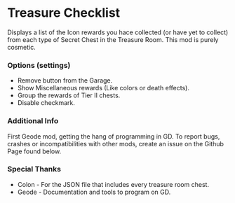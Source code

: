 # Treasure Checklist
Displays a list of the Icon rewards you hace collected (or have yet to collect) from each type of Secret Chest in the Treasure Room. This mod is purely cosmetic.

### Options (settings)
* Remove button from the Garage.
* Show Miscellaneous rewards (Like colors or death effects).
* Group the rewards of Tier II chests.
* Disable checkmark.

### Additional Info
First Geode mod, getting the hang of programming in GD. To report bugs, crashes or incompatibilities with other mods, create an issue on the Github Page found below.

### Special Thanks
* Colon - For the JSON file that includes every treasure room chest.
* Geode - Documentation and tools to program on GD.